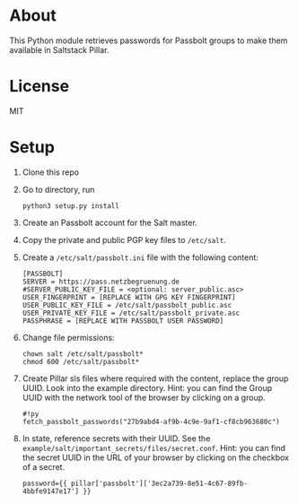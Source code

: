 # About
This Python module retrieves passwords for Passbolt groups to make them available in Saltstack Pillar.

# License
MIT

# Setup

1. Clone this repo 

2. Go to directory, run
    ```
    python3 setup.py install
    ```

3. Create an Passbolt account for the Salt master.

4. Copy the private and public PGP key files to `/etc/salt`.

5. Create a `/etc/salt/passbolt.ini` file with the following content:
    ```
    [PASSBOLT]
    SERVER = https://pass.netzbegruenung.de
    #SERVER_PUBLIC_KEY_FILE = <optional: server_public.asc>
    USER_FINGERPRINT = [REPLACE WITH GPG KEY FINGERPRINT]
    USER_PUBLIC_KEY_FILE = /etc/salt/passbolt_public.asc
    USER_PRIVATE_KEY_FILE = /etc/salt/passbolt_private.asc
    PASSPHRASE = [REPLACE WITH PASSBOLT USER PASSWORD]
    ```

6. Change file permissions:
    ```
    chown salt /etc/salt/passbolt*
    chmod 600 /etc/salt/passbolt*
    ```

7. Create Pillar sls files where required with the content, replace the group UUID. Look into the example directory. Hint: you can find the Group UUID with the network tool of the browser by clicking on a group.
    ```
    #!py
    fetch_passbolt_passwords("27b9abd4-af9b-4c9e-9af1-cf8cb963680c")
    ```

8. In state, reference secrets with their UUID. See the `example/salt/important_secrets/files/secret.conf`. Hint: you can find the secret UUID in the URL of your browser by clicking on the checkbox of a secret.
    ```
    password={{ pillar['passbolt']['3ec2a739-8e51-4c67-89fb-4bbfe9147e17'] }}
    ```

